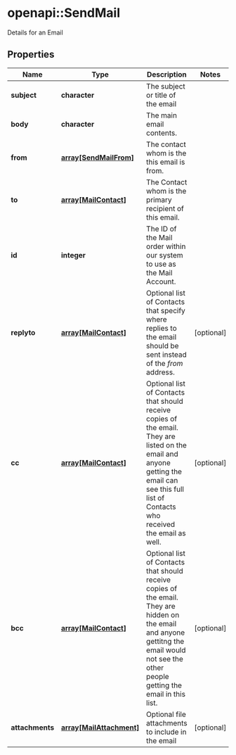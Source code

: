 # openapi::SendMail

Details for an Email

## Properties
Name | Type | Description | Notes
------------ | ------------- | ------------- | -------------
**subject** | **character** | The subject or title of the email | 
**body** | **character** | The main email contents. | 
**from** | [**array[SendMailFrom]**](SendMail_from.md) | The contact whom is the this email is from. | 
**to** | [**array[MailContact]**](MailContact.md) | The Contact whom is the primary recipient of this email. | 
**id** | **integer** | The ID of the Mail order within our system to use as the Mail Account. | 
**replyto** | [**array[MailContact]**](MailContact.md) | Optional list of Contacts that specify where replies to the email should be sent instead of the _from_ address. | [optional] 
**cc** | [**array[MailContact]**](MailContact.md) | Optional list of Contacts that should receive copies of the email.  They are listed on the email and anyone getting the email can see this full list of Contacts who received the email as well. | [optional] 
**bcc** | [**array[MailContact]**](MailContact.md) | Optional list of Contacts that should receive copies of the email.  They are hidden on the email and anyone gettitng the email would not see the other people getting the email in this list. | [optional] 
**attachments** | [**array[MailAttachment]**](MailAttachment.md) | Optional file attachments to include in the email | [optional] 


